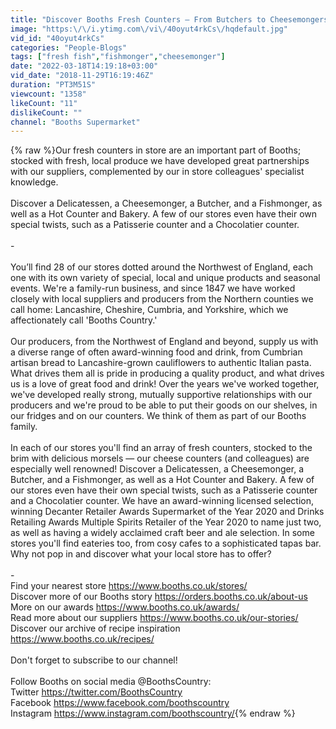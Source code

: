 ```yaml
---
title: "Discover Booths Fresh Counters — From Butchers to Cheesemongers | Booths Supermarket"
image: "https:\/\/i.ytimg.com\/vi\/40oyut4rkCs\/hqdefault.jpg"
vid_id: "40oyut4rkCs"
categories: "People-Blogs"
tags: ["fresh fish","fishmonger","cheesemonger"]
date: "2022-03-18T14:19:18+03:00"
vid_date: "2018-11-29T16:19:46Z"
duration: "PT3M51S"
viewcount: "1358"
likeCount: "11"
dislikeCount: ""
channel: "Booths Supermarket"
---
```

{% raw %}Our fresh counters in store are an important part of Booths; stocked with fresh, local produce we have developed great partnerships with our suppliers, complemented by our in store colleagues' specialist knowledge.<br /><br />Discover a Delicatessen, a Cheesemonger, a Butcher, and a Fishmonger, as well as a Hot Counter and Bakery. A few of our stores even have their own special twists, such as a Patisserie counter and a Chocolatier counter. <br /><br />-<br /><br />You’ll find 28 of our stores dotted around the Northwest of England, each one with its own variety of special, local and unique products and seasonal events. We're a family-run business, and since 1847 we have worked closely with local suppliers and producers from the Northern counties we call home: Lancashire, Cheshire, Cumbria, and Yorkshire, which we affectionately call 'Booths Country.' <br /><br />Our producers, from the Northwest of England and beyond, supply us with a diverse range of often award-winning food and drink, from Cumbrian artisan bread to Lancashire-grown cauliflowers to authentic Italian pasta. What drives them all is pride in producing a quality product, and what drives us is a love of great food and drink! Over the years we've worked together, we've developed really strong, mutually supportive relationships with our producers and we're proud to be able to put their goods on our shelves, in our fridges and on our counters. We think of them as part of our Booths family. <br /><br />In each of our stores you'll find an array of fresh counters, stocked to the brim with delicious morsels — our cheese counters (and colleagues) are especially well renowned! Discover a Delicatessen, a Cheesemonger, a Butcher, and a Fishmonger, as well as a Hot Counter and Bakery. A few of our stores even have their own special twists, such as a Patisserie counter and a Chocolatier counter. We have an award-winning licensed selection, winning Decanter Retailer Awards Supermarket of the Year 2020 and Drinks Retailing Awards Multiple Spirits Retailer of the Year 2020 to name just two, as well as having a widely acclaimed craft beer and ale selection. In some stores you'll find eateries too, from cosy cafes to a sophisticated tapas bar. Why not pop in and discover what your local store has to offer? <br /><br />- <br />Find your nearest store <a rel="nofollow" target="blank" href="https://www.booths.co.uk/stores/">https://www.booths.co.uk/stores/</a> <br />Discover more of our Booths story <a rel="nofollow" target="blank" href="https://orders.booths.co.uk/about-us">https://orders.booths.co.uk/about-us</a> <br />More on our awards <a rel="nofollow" target="blank" href="https://www.booths.co.uk/awards/">https://www.booths.co.uk/awards/</a> <br />Read more about our suppliers <a rel="nofollow" target="blank" href="https://www.booths.co.uk/our-stories/">https://www.booths.co.uk/our-stories/</a> <br />Discover our archive of recipe inspiration <a rel="nofollow" target="blank" href="https://www.booths.co.uk/recipes/">https://www.booths.co.uk/recipes/</a> <br /><br />Don't forget to subscribe to our channel! <br /><br />Follow Booths on social media @BoothsCountry: <br />Twitter <a rel="nofollow" target="blank" href="https://twitter.com/BoothsCountry">https://twitter.com/BoothsCountry</a> <br />Facebook <a rel="nofollow" target="blank" href="https://www.facebook.com/boothscountry">https://www.facebook.com/boothscountry</a> <br />Instagram <a rel="nofollow" target="blank" href="https://www.instagram.com/boothscountry/">https://www.instagram.com/boothscountry/</a>{% endraw %}
